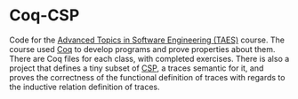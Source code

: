 # Coq-CSP

Code for the [Advanced Topics in Software Engineering (TAES)](https://sites.google.com/a/cin.ufpe.br/if722) course.
The course used [Coq](https://coq.inria.fr/) to develop programs and prove properties about them.
There are Coq files for each class, with completed exercises. There is also a project that defines a tiny subset of [CSP](https://en.wikipedia.org/wiki/Communicating_sequential_processe), a traces semantic for it,
and proves the correctness of the functional definition of traces with regards to the inductive relation definition of traces.
